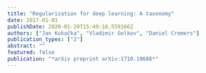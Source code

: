 ```yaml
---
title: "Regularization for deep learning: A taxonomy"
date: 2017-01-01
publishDate: 2020-01-20T15:49:16.559166Z
authors: ["Jan Kukačka", "Vladimir Golkov", "Daniel Cremers"]
publication_types: ["2"]
abstract: ""
featured: false
publication: "*arXiv preprint arXiv:1710.10686*"
---
```


